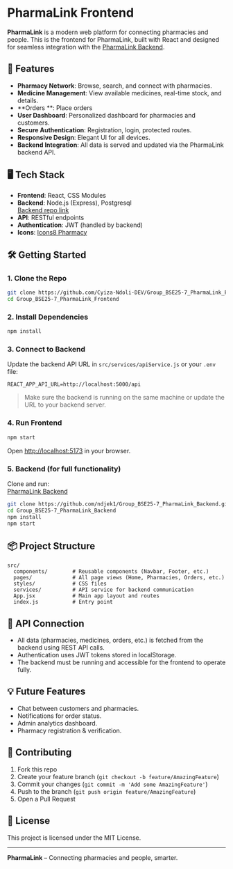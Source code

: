 # PharmaLink Frontend

**PharmaLink** is a modern web platform for connecting pharmacies and people. This is the frontend for PharmaLink, built with React and designed for seamless integration with the [PharmaLink Backend](https://github.com/ndjek1/Group_BSE25-7_PharmaLink_Backend).

## 🚀 Features

- **Pharmacy Network**: Browse, search, and connect with pharmacies.
- **Medicine Management**: View available medicines, real-time stock, and details.
- **Orders **: Place orders
- **User Dashboard**: Personalized dashboard for pharmacies and customers.
- **Secure Authentication**: Registration, login, protected routes.
- **Responsive Design**: Elegant UI for all devices.
- **Backend Integration**: All data is served and updated via the PharmaLink backend API.

## 🖥️ Tech Stack

- **Frontend**: React, CSS Modules
- **Backend**: Node.js (Express), Postgresql  
  [Backend repo link](https://github.com/ndjek1/Group_BSE25-7_PharmaLink_Backend)
- **API**: RESTful endpoints
- **Authentication**: JWT (handled by backend)
- **Icons**: [Icons8 Pharmacy](https://icons8.com/icons/set/pharmacy)

## 🛠️ Getting Started

### 1. Clone the Repo

```bash
git clone https://github.com/Cyiza-Ndoli-DEV/Group_BSE25-7_PharmaLink_Frontend.git
cd Group_BSE25-7_PharmaLink_Frontend
```

### 2. Install Dependencies

```bash
npm install
```

### 3. Connect to Backend

Update the backend API URL in `src/services/apiService.js` or your `.env` file:

```env
REACT_APP_API_URL=http://localhost:5000/api
```
> Make sure the backend is running on the same machine or update the URL to your backend server.

### 4. Run Frontend

```bash
npm start
```

Open [http://localhost:5173](http://localhost:5173) in your browser.

### 5. Backend (for full functionality)

Clone and run:  
[PharmaLink Backend](https://github.com/ndjek1/Group_BSE25-7_PharmaLink_Backend)

```bash
git clone https://github.com/ndjek1/Group_BSE25-7_PharmaLink_Backend.git
cd Group_BSE25-7_PharmaLink_Backend
npm install
npm start
```

## 📦 Project Structure

```
src/
  components/        # Reusable components (Navbar, Footer, etc.)
  pages/             # All page views (Home, Pharmacies, Orders, etc.)
  styles/            # CSS files
  services/          # API service for backend communication
  App.jsx            # Main app layout and routes
  index.js           # Entry point
```

## 🔗 API Connection

- All data (pharmacies, medicines, orders, etc.) is fetched from the backend using REST API calls.
- Authentication uses JWT tokens stored in localStorage.
- The backend must be running and accessible for the frontend to operate fully.

## 💡 Future Features

- Chat between customers and pharmacies.
- Notifications for order status.
- Admin analytics dashboard.
- Pharmacy registration & verification.

## 🤝 Contributing

1. Fork this repo
2. Create your feature branch (`git checkout -b feature/AmazingFeature`)
3. Commit your changes (`git commit -m 'Add some AmazingFeature'`)
4. Push to the branch (`git push origin feature/AmazingFeature`)
5. Open a Pull Request

## 📝 License

This project is licensed under the MIT License.

---

**PharmaLink** – Connecting pharmacies and people, smarter.
